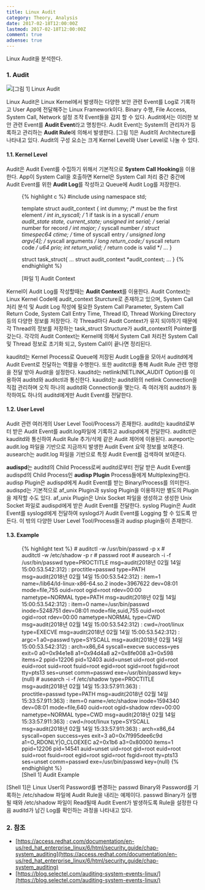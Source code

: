```yaml
---
title: Linux Audit
category: Theory, Analysis
date: 2017-02-18T12:00:00Z
lastmod: 2017-02-18T12:00:00Z
comment: true
adsense: true
---
```


Linux Audit을 분석한다.

### 1. Audit

![[그림 1] Linux Audit]({{site.baseurl}}/images/theory_analysis/Linux_Audit/Linux_Audit_Architecture.PNG)

Linux Audit은 Linux Kernel에서 발생하는 다양한 보안 관련 Event를 Log로 기록하고 User App에 전달해주는 Linux Framework이다. Binary 수행, File Access, System Call, Network 설정 조작 Event들을 감지 할 수 있다. Audit에서는 이러한 보안 관련 Event를 **Audit Event**라고 명칭한다. Audit Event는 System의 관리자가 등록하고 관리하는 **Audit Rule**에 의해서 발생한다. [그림 1]은 Audit의 Architecture를 나타내고 있다. Audit의 구성 요소는 크게 Kernel Level와 User Level로 나눌 수 있다.

#### 1.1. Kernel Level

Audit은 Audit Event를 수집하기 위해서 기본적으로 **System Call Hooking**을 이용한다. App이 System Call을 호출하면 Kernel은 System Call 처리 중간 중간에 Audit Event를 위한 **Audit Log**를 작성하고 Queue에 Audit Log를 저장한다.


<figure>
{% highlight c %}
#include <iostream>
using namespace std;

template <class T>
struct audit_context {
	int		    dummy;	/* must be the first element */
	int		    in_syscall;	/* 1 if task is in a syscall */
	enum audit_state    state, current_state;
	unsigned int	    serial;     /* serial number for record */
	int		    major;      /* syscall number */
	struct timespec64   ctime;      /* time of syscall entry */
	unsigned long	    argv[4];    /* syscall arguments */
	long		    return_code;/* syscall return code */
	u64		    prio;
	int		    return_valid; /* return code is valid */
  ...
}

struct task_struct{
  ...
  struct audit_context		*audit_context;
  ...
}
{% endhighlight %}
<figcaption class="caption">[파일 1] Audit Context</figcaption>
</figure>

Kernel이 Audit Log를 작성할때는 **Audit Context**를 이용한다. Audit Context는 Linux Kernel Code에 audit_context Sturcture로 존재하고 있으며, System Call 처리 분석 및 Audit Log 작성에 필요한 System Call Parameter, System Call Return Code, System Call Entry Time, Thread ID, Thread Working Directory등의 다양한 정보를 저장한다. 각 Thread마다 Audit Context가 유지 되야하기 때문에 각 Thread의 정보를 저장하는 task_struct Structure가 audit_context의 Pointer를 갖는다. 각각의 Audit Context는 Kernel에 의해서 System Call 처리전 System Call 및 Thread 정보로 초기화 되고, System Call이 끝나면 정리된다.

kauditd는 Kernel Process로 Queue에 저장된 Audit Log들을 모아서 auditd에게 Audit Event로 전달하는 역활을 수행한다. 또한 auditctl을 통해 Audit Rule 관련 명령을 전달 받아 Audit을 설정한다. kauditd는 netlink(NETLINK_AUDIT Option)를 이용하여 auditd와 auditctl과 통신한다. kauditd는 auditd와의 netlink Connection을 직접 관리하며 오직 하나의 auditd와 Connection을 맺는다. 즉 여러개의 auditd가 동작하여도 하나의 auditd에게만 Audit Event를 전달한다.

#### 1.2. User Level   

Audit 관련 여러개의 User Level Tool/Process가 존재한다. auditd는 kauditd로부터 받은 Audit Event를 audit.log파일에 기록하고 audispd에게 전달한다. auditctl은 kauditd와 통신하여 Audit Rule 추가/삭제 같은 Audit 제어에 이용된다. aureport는 audit.log 파일을 기반으로 지금까지 발생한 Audit Event 요약 정보를 보여준다. ausearch는 audit.log 파일을 기반으로 특정 Audit Event를 검색하여 보여준다.

**audispd**는 auditd의 Child Process로써 auditd로부터 전달 받은 Audit Event를 audispd의 Child Process인 **audisp Plugin** Process들에게 Multiplexing한다. audisp Plugin은 audispd에게 Audit Event를 받는 Binary/Process를 의미한다. audispd는 기본적으로 af_unix Plugin과 syslog Plugin을 이용하지만 별도의 Plugin을 제작할 수도 있다. af_unix Plugin은 Unix Socket 파일을 생성하고 생성한 Unix Socket 파일로 audispd에게 받은 Audit Event를 전달한다. syslog Plugin은 Audit Event를 syslogd에게 전달하여 syslogd가 Audit Event를 Logging 할 수 있도록 만든다. 이 밖의 다양한 User Level Tool/Process들과 audisp plugin들이 존재한다.

#### 1.3. Example

<figure>
{% highlight text %}
# auditctl -w /usr/bin/passwd -p x
# auditctl -w /etc/shadow -p r
# passwd root
# ausearch -i -f /usr/bin/passwd
type=PROCTITLE msg=audit(2018년 02월 14일 15:00:53.542:312) : proctitle=passwd
type=PATH msg=audit(2018년 02월 14일 15:00:53.542:312) : item=1 name=/lib64/ld-linux-x86-64.so.2 inode=3967622 dev=08:01 mode=file,755 ouid=root ogid=root rdev=00:00 nametype=NORMAL
type=PATH msg=audit(2018년 02월 14일 15:00:53.542:312) : item=0 name=/usr/bin/passwd inode=5248751 dev=08:01 mode=file,suid,755 ouid=root ogid=root rdev=00:00 nametype=NORMAL
type=CWD msg=audit(2018년 02월 14일 15:00:53.542:312) :  cwd=/root/linux
type=EXECVE msg=audit(2018년 02월 14일 15:00:53.542:312) : argc=1 a0=passwd
type=SYSCALL msg=audit(2018년 02월 14일 15:00:53.542:312) : arch=x86_64 syscall=execve success=yes exit=0 a0=0x94e1e8 a1=0x94d4a8 a2=0x8fe008 a3=0x598 items=2 ppid=12206 pid=12403 auid=unset uid=root gid=root euid=root suid=root fsuid=root egid=root sgid=root fsgid=root tty=pts13 ses=unset comm=passwd exe=/usr/bin/passwd key=(null)
# ausearch -i -f /etc/shadow
type=PROCTITLE msg=audit(2018년 02월 14일 15:33:57.911:363) : proctitle=passwd
type=PATH msg=audit(2018년 02월 14일 15:33:57.911:363) : item=0 name=/etc/shadow inode=1594340 dev=08:01 mode=file,640 ouid=root ogid=shadow rdev=00:00 nametype=NORMAL
type=CWD msg=audit(2018년 02월 14일 15:33:57.911:363) :  cwd=/root/linux
type=SYSCALL msg=audit(2018년 02월 14일 15:33:57.911:363) : arch=x86_64 syscall=open success=yes exit=3 a0=0x7f995dee6c9d a1=O_RDONLY|O_CLOEXEC a2=0x1b6 a3=0x80000 items=1 ppid=12206 pid=14541 auid=unset uid=root gid=root euid=root suid=root fsuid=root egid=root sgid=root fsgid=root tty=pts13 ses=unset comm=passwd exe=/usr/bin/passwd key=(null)
{% endhighlight %}
<figcaption class="caption">[Shell 1] Audit Example</figcaption>
</figure>

[Shell 1]은 Linux User의 Password를 변경하는 passwd Binary와 Password를 기록하는 /etc/shadow 파일에 Audit Rule을 내리는 예제이다. passwd Binary가 실행될 때와 /etc/shadow 파일이 Read될때 Audit Event가 발생하도록 Rule을 설정한 다음 auditd가 남긴 Log를 확인하는 과정을 나타내고 있다. 

### 2. 참조

* [https://access.redhat.com/documentation/en-us/red_hat_enterprise_linux/6/html/security_guide/chap-system_auditing](https://access.redhat.com/documentation/en-us/red_hat_enterprise_linux/6/html/security_guide/chap-system_auditing)
* [https://blog.selectel.com/auditing-system-events-linux/](https://blog.selectel.com/auditing-system-events-linux/)
